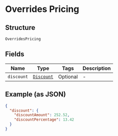 
# Overrides Pricing

## Structure

`OverridesPricing`

## Fields

| Name | Type | Tags | Description |
|  --- | --- | --- | --- |
| `discount` | [`Discount`](../../doc/models/discount.md) | Optional | - |

## Example (as JSON)

```json
{
  "discount": {
    "discountAmount": 252.52,
    "discountPercentage": 13.42
  }
}
```

